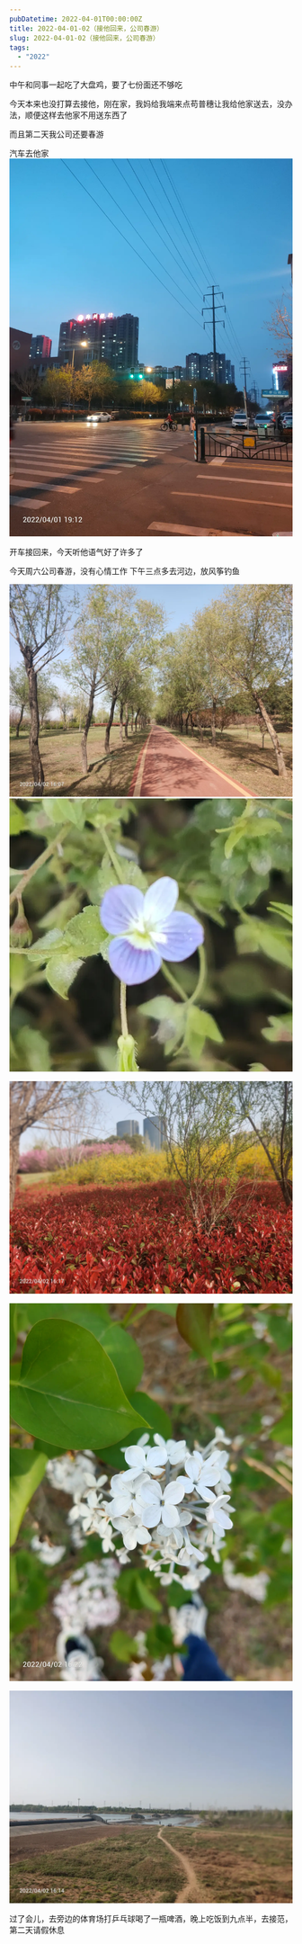 ```yaml
---
pubDatetime: 2022-04-01T00:00:00Z
title: 2022-04-01-02（接他回来，公司春游）
slug: 2022-04-01-02（接他回来，公司春游）
tags:
  - "2022"
---
```


中午和同事一起吃了大盘鸡，要了七份面还不够吃

今天本来也没打算去接他，刚在家，我妈给我端来点苟普穗让我给他家送去，没办法，顺便这样去他家不用送东西了

而且第二天我公司还要春游

汽车去他家![](../../img/6904315-36affbb21eacc54c.jpg)

开车接回来，今天听他语气好了许多了

今天周六公司春游，没有心情工作
下午三点多去河边，放风筝钓鱼

![](../../img/6904315-56f633be3b20446c.jpg)
![](../../img/6904315-8bdc2f23dc7d0e3d.jpg)

![](../../img/6904315-326501b41e8a462d.jpg)

![](../../img/6904315-eac3f977c0c21f42.jpg)

![](../../img/6904315-47affadc3b0f46b5.jpg)

过了会儿，去旁边的体育场打乒乓球喝了一瓶啤酒，晚上吃饭到九点半，去接范，第二天请假休息
